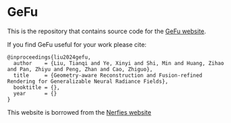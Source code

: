 # GeFu

This is the repository that contains source code for the [GeFu website](https://GeFu-cvpr24.github.io).

If you find GeFu useful for your work please cite:
```
@inproceedings{liu2024gefu,
  author    = {Liu, Tianqi and Ye, Xinyi and Shi, Min and Huang, Zihao and Pan, Zhiyu and Peng, Zhan and Cao, Zhiguo},
  title     = {Geometry-aware Reconstruction and Fusion-refined Rendering for Generalizable Neural Radiance Fields},
  booktitle = {},
  year      = {}
}
```
This website is borrowed from the [Nerfies website](https://nerfies.github.io) 
